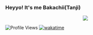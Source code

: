 ### Heyyo! It's me Bakachii(Tanji)

<p align="center">
<img src="https://github-readme-stats.vercel.app/api?username=Bakachii&show_icons=true&&theme=tokyonight" />
</p>

![Profile Views](https://hits.seeyoufarm.com/api/count/incr/badge.svg?url=https://github.com/Bakachii/&title=Profile%20Views)
[![wakatime](https://wakatime.com/badge/user/c2a604e1-2bcf-47cf-a1ba-6b28e0eb7c57.svg)](https://wakatime.com/@c2a604e1-2bcf-47cf-a1ba-6b28e0eb7c57)

<!---
- 👋 Hi, I’m @Bakachii
- 👀 I’m interested in ...
- 🌱 I’m currently learning ...
- 💞️ I’m looking to collaborate on ...
- 📫 How to reach me ...
- 😄 Pronouns: ...
- ⚡ Fun fact: ...
--->
